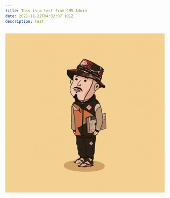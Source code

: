 ```yaml
---
title: This is a test from CMS Admin
date: 2021-11-22T04:32:07.101Z
description: Test
---
```

![Test](asset.png "Test")